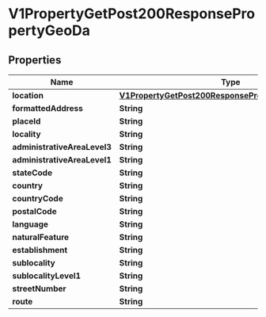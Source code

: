 

# V1PropertyGetPost200ResponsePropertyGeoDa


## Properties

| Name | Type | Description | Notes |
|------------ | ------------- | ------------- | -------------|
|**location** | [**V1PropertyGetPost200ResponsePropertyGeoDeLocation**](V1PropertyGetPost200ResponsePropertyGeoDeLocation.md) |  |  [optional] |
|**formattedAddress** | **String** |  |  [optional] |
|**placeId** | **String** |  |  [optional] |
|**locality** | **String** |  |  [optional] |
|**administrativeAreaLevel3** | **String** |  |  [optional] |
|**administrativeAreaLevel1** | **String** |  |  [optional] |
|**stateCode** | **String** |  |  [optional] |
|**country** | **String** |  |  [optional] |
|**countryCode** | **String** |  |  [optional] |
|**postalCode** | **String** |  |  [optional] |
|**language** | **String** |  |  [optional] |
|**naturalFeature** | **String** |  |  [optional] |
|**establishment** | **String** |  |  [optional] |
|**sublocality** | **String** |  |  [optional] |
|**sublocalityLevel1** | **String** |  |  [optional] |
|**streetNumber** | **String** |  |  [optional] |
|**route** | **String** |  |  [optional] |



